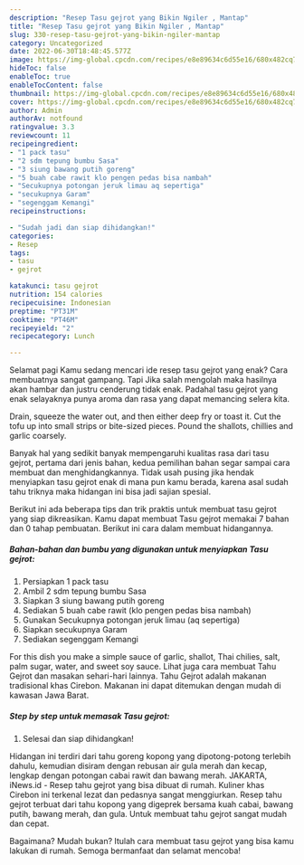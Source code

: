 ```yaml
---
description: "Resep Tasu gejrot yang Bikin Ngiler , Mantap"
title: "Resep Tasu gejrot yang Bikin Ngiler , Mantap"
slug: 330-resep-tasu-gejrot-yang-bikin-ngiler-mantap
category: Uncategorized
date: 2022-06-30T18:48:45.577Z
image: https://img-global.cpcdn.com/recipes/e8e89634c6d55e16/680x482cq70/tasu-gejrot-foto-resep-utama.jpg
hideToc: false
enableToc: true
enableTocContent: false
thumbnail: https://img-global.cpcdn.com/recipes/e8e89634c6d55e16/680x482cq70/tasu-gejrot-foto-resep-utama.jpg
cover: https://img-global.cpcdn.com/recipes/e8e89634c6d55e16/680x482cq70/tasu-gejrot-foto-resep-utama.jpg
author: Admin
authorAv: notfound
ratingvalue: 3.3
reviewcount: 11
recipeingredient:
- "1 pack tasu"
- "2 sdm tepung bumbu Sasa"
- "3 siung bawang putih goreng"
- "5 buah cabe rawit klo pengen pedas bisa nambah"
- "Secukupnya potongan jeruk limau aq sepertiga"
- "secukupnya Garam"
- "segenggam Kemangi"
recipeinstructions:

- "Sudah jadi dan siap dihidangkan!"
categories:
- Resep
tags:
- tasu
- gejrot

katakunci: tasu gejrot 
nutrition: 154 calories
recipecuisine: Indonesian
preptime: "PT31M"
cooktime: "PT46M"
recipeyield: "2"
recipecategory: Lunch

---
```



Selamat pagi Kamu sedang mencari ide resep tasu gejrot yang enak? Cara membuatnya sangat gampang. Tapi Jika salah mengolah maka hasilnya akan hambar dan justru cenderung tidak enak. Padahal tasu gejrot yang enak selayaknya punya aroma dan rasa yang dapat memancing selera kita.


Drain, squeeze the water out, and then either deep fry or toast it. Cut the tofu up into small strips or bite-sized pieces. Pound the shallots, chillies and garlic coarsely.

Banyak hal yang sedikit banyak mempengaruhi kualitas rasa dari tasu gejrot, pertama dari jenis bahan, kedua pemilihan bahan segar sampai cara membuat dan menghidangkannya. Tidak usah pusing jika hendak menyiapkan tasu gejrot enak di mana pun kamu berada, karena asal sudah tahu triknya maka hidangan ini bisa jadi sajian spesial.


Berikut ini ada beberapa tips dan trik praktis untuk membuat tasu gejrot yang siap dikreasikan. Kamu dapat membuat Tasu gejrot memakai 7 bahan dan 0 tahap pembuatan. Berikut ini cara dalam membuat hidangannya.

<!--inarticleads1-->

##### Bahan-bahan dan bumbu yang digunakan untuk menyiapkan Tasu gejrot:

1. Persiapkan 1 pack tasu
1. Ambil 2 sdm tepung bumbu Sasa
1. Siapkan 3 siung bawang putih goreng
1. Sediakan 5 buah cabe rawit (klo pengen pedas bisa nambah)
1. Gunakan Secukupnya potongan jeruk limau (aq sepertiga)
1. Siapkan secukupnya Garam
1. Sediakan segenggam Kemangi


For this dish you make a simple sauce of garlic, shallot, Thai chilies, salt, palm sugar, water, and sweet soy sauce. Lihat juga cara membuat Tahu Gejrot dan masakan sehari-hari lainnya. Tahu Gejrot adalah makanan tradisional khas Cirebon. Makanan ini dapat ditemukan dengan mudah di kawasan Jawa Barat. 

<!--inarticleads2-->

##### Step by step untuk memasak Tasu gejrot:


1. Selesai dan siap dihidangkan!

Hidangan ini terdiri dari tahu goreng kopong yang dipotong-potong terlebih dahulu, kemudian disiram dengan rebusan air gula merah dan kecap, lengkap dengan potongan cabai rawit dan bawang merah. JAKARTA, iNews.id - Resep tahu gejrot yang bisa dibuat di rumah. Kuliner khas Cirebon ini terkenal lezat dan pedasnya sangat menggiurkan. Resep tahu gejrot terbuat dari tahu kopong yang digeprek bersama kuah cabai, bawang putih, bawang merah, dan gula. Untuk membuat tahu gejrot sangat mudah dan cepat. 

Bagaimana? Mudah bukan? Itulah cara membuat tasu gejrot yang bisa kamu lakukan di rumah. Semoga bermanfaat dan selamat mencoba!
